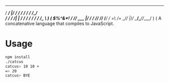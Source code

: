    _________  ______________  _______
  / ____/   |/_  __/ ____/ / / / ___/  /\___/\
 / /   / /| | / / / /   / / / /\__ \   )     (  $%^&*!
/ /___/ ___ |/ / / /___/ /_/ /___/ /  =\     /=
\____/_/  |_/_/  \____/\____//____/     )   (
 A concatenative language that compiles to JavaScript.

# Usage

```bash
npm install
./catcus
catcus> 10 10 +
=> 20
catcus> BYE
```
